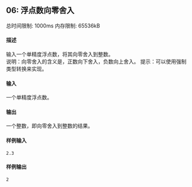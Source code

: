 ﻿## 06: 浮点数向零舍入
总时间限制: 1000ms     内存限制: 65536kB

#### 描述

输入一个单精度浮点数，将其向零舍入到整数。  
说明：向零舍入的含义是，正数向下舍入，负数向上舍入。
提示：可以使用强制类型转换来实现。

#### 输入

一个单精度浮点数。

#### 输出

一个整数，即向零舍入到整数的结果。

#### 样例输入

	2.3

#### 样例输出

    2


